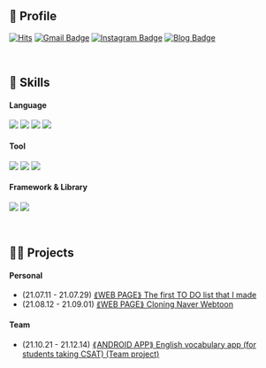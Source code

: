 ## 👀 Profile 
[![Hits](https://hits.seeyoufarm.com/api/count/incr/badge.svg?url=https%3A%2F%2Fgithub.com%2Fleesiha&count_bg=%23FFD5D5&title_bg=%23FF7575&icon=&icon_color=%23E7E7E7&title=VISIT&edge_flat=false)](https://hits.seeyoufarm.com)
[![Gmail Badge](https://img.shields.io/badge/Gmail-d14836?style=flat-square&logo=Gmail&logoColor=white&link=mailto:mlice1030@gmail.com)](mailto:mlice1030@gmail.com)
[![Instagram Badge](https://img.shields.io/badge/-Instagram-dd2a7b?style=flat-square&logo=instagram&logoColor=white&link=https://www.instagram.com/1eesiha/)](https://www.instagram.com/1eesiha/) 
[![Blog Badge](http://img.shields.io/badge/Blog-DD0B78?style=flat-square&logo=GitHub%20Sponsors&logoColor=white)](https://blog.naver.com/mlice1030)
<br/>

<!--
#### 🔭 I’m currently working on ...<br/> 
#### 🌱 I’m currently learning ...<br/>
#### 👯 I’m looking to collaborate on ...
-->
<br>

## 💪 Skills

#### Language
<p>
  <img src="https://img.shields.io/badge/C-A8B9CC?style=flat-square&logo=c&logoColor=black"/>
  <img src="https://img.shields.io/badge/Java-007396?style=flat-square&logo=Java&logoColor=white"/>
  <img src="https://img.shields.io/badge/JavaScript-F7DF1E?style=flat-square&logo=JavaScript&logoColor=black"/>
  <img src="https://img.shields.io/badge/Python-3776AB?style=flat-square&logo=python&logoColor=white"/>
</p>

#### Tool
<p>
  <img src="https://img.shields.io/badge/AndroidStudio-3DDC84?style=flat-square&logo=Android&logoColor=white"/>
  <img src="https://img.shields.io/badge/Firebase-FFCA28?style=flat-square&logo=Firebase&logoColor=black"/>
  <img src="https://img.shields.io/badge/Git-F05032?style=flat-square&logo=Git&logoColor=white"/>
</p>

#### Framework & Library
<p>
  <img src="https://img.shields.io/badge/React-61DAFB?style=flat-square&logo=React&logoColor=black"/>
  <img src="https://img.shields.io/badge/ReactNative-61DAFB?style=flat-square&logo=React&logoColor=black"/>
</p>

<br>

## 🤹‍♀️ Projects
#### Personal
- (21.07.11 - 21.07.29) [⟪WEB PAGE⟫ The first TO DO list that I made](https://github.com/leesiha/todo-list)
- (21.08.12 - 21.09.01) [⟪WEB PAGE⟫ Cloning Naver Webtoon](https://github.com/leesiha/naver-webtoon)
#### Team
- (21.10.21 - 21.12.14) [⟪ANDROID APP⟫ English vocabulary app (for students taking CSAT) (Team project)](https://github.com/leesiha/sosiji-team-project)


